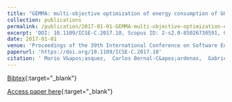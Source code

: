 ```yaml
---
title: "GEMMA: multi-objective optimization of energy consumption of GUIs in Android apps"
collection: publications
permalink: /publication/2017-01-01-GEMMA-multi-objective-optimization-of-energy-consumption-of-GUIs-in-Android-apps
excerpt: 'DOI: 10.1109/ICSE-C.2017.10, Scopus ID: 2-s2.0-85026730591, Cited by: 5'
date: 2017-01-01
venue: 'Proceedings of the 39th International Conference on Software Engineering, ICSE 2017, Buenos Aires, Argentina, May 20-28, 2017 - Companion Volume'
paperurl: 'https://doi.org/10.1109/ICSE-C.2017.10'
citation: ' Mario V&apos;asquez,  Carlos Bernal-C&apos;ardenas,  Gabriele Bavota,  Rocco Oliveto,  Massimiliano Di Penta,  Denys Poshyvanyk, &quot;GEMMA: multi-objective optimization of energy consumption of GUIs in Android apps.&quot; Proceedings of the 39th International Conference on Software Engineering, ICSE 2017, Buenos Aires, Argentina, May 20-28, 2017 - Companion Volume, 2017.'
---
```

[Bibtex](https://dblp.org/rec/bib/conf/icse/VasquezBBOPP17){:target="_blank"}

[Access paper here](https://doi.org/10.1109/ICSE-C.2017.10){:target="_blank"}
